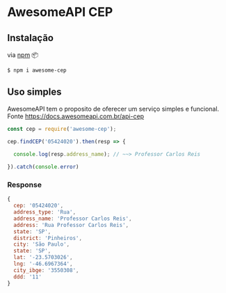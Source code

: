 # AwesomeAPI CEP

## Instalação
via [npm](https://www.npmjs.com/package/awesome-cep) :package:
```sh
$ npm i awesome-cep
```

## Uso simples
AwesomeAPI tem o proposito de oferecer um serviço simples e funcional. Fonte https://docs.awesomeapi.com.br/api-cep

```js
const cep = require('awesome-cep');

cep.findCEP('05424020').then(resp => {
  
  console.log(resp.address_name); // ~~> Professor Carlos Reis

}).catch(console.error)
```

### Response

```js
{ 
  cep: '05424020',
  address_type: 'Rua',
  address_name: 'Professor Carlos Reis',
  address: 'Rua Professor Carlos Reis',
  state: 'SP',
  district: 'Pinheiros',
  city: 'São Paulo',
  state: 'SP',
  lat: '-23.5703026',
  lng: '-46.6967364',
  city_ibge: '3550308',
  ddd: '11'
}
```